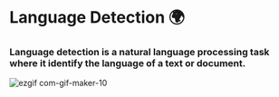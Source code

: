 # Language Detection 🌍
### Language detection is a natural language processing task where it identify the language of a text or document.  


![ezgif com-gif-maker-10](https://user-images.githubusercontent.com/79986157/182464071-11517c4e-53b2-4ca2-b30c-ce11a239317a.gif)
 
